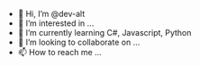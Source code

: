 - 👋 Hi, I’m @dev-alt
- 👀 I’m interested in ...
- 🌱 I’m currently learning C#, Javascript, Python
- 💞️ I’m looking to collaborate on ...
- 📫 How to reach me ...

<!---
dev-alt/dev-alt is a ✨ special ✨ repository because its `README.md` (this file) appears on your GitHub profile.
You can click the Preview link to take a look at your changes.
--->
